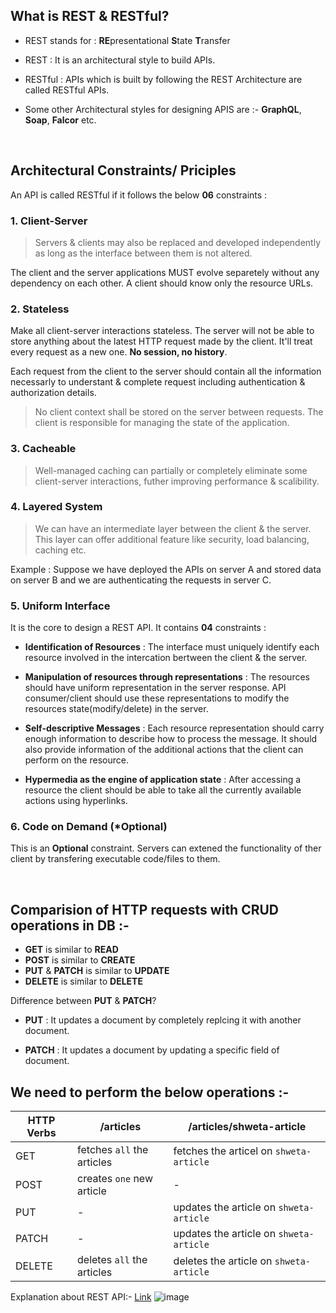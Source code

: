 ## What is REST & RESTful?

- REST stands for :  **RE**presentational
**S**tate
**T**ransfer

- REST : It is an architectural style to build APIs. 

- RESTful : APIs which is built by following the REST Architecture are called RESTful APIs.


- Some other Architectural styles for designing APIS are :- **GraphQL**, **Soap**, **Falcor** etc.

<br>

## Architectural Constraints/ Priciples

An API is called RESTful if it follows the below **06** constraints :

<h3>1. Client-Server </h3>


> Servers & clients may also be replaced and developed independently as long as the interface between them is not altered.

The client and the server applications MUST evolve separetely without any dependency on each other. A client should know only the resource URLs.


<h3> 2. Stateless </h3>


Make all client-server interactions stateless. The server will not be able to store anything about the latest HTTP request made by the client. It'll treat every request as a new one. **No session, no history**.

Each request from the client to the server should contain all the information necessarly to understant & complete request including authentication & authorization details.

> No client context shall be stored on the server between requests. The client is responsible for managing the state of the application.


<h3> 3. Cacheable </h3>

> Well-managed caching can partially or completely eliminate some client-server interactions, futher improving performance & scalibility.


<h3> 4. Layered System </h3>

> We can have an intermediate layer between the client & the server. This layer can offer additional feature like security, load balancing, caching etc.

Example : Suppose we have deployed the APIs on server A and stored data on server B and we are authenticating the requests in server C.

<h3> 5. Uniform Interface </h3>
 
 It is the core to design a REST API. It contains **04** constraints : 
 
 - **Identification of Resources** : The interface must uniquely identify each resource involved in the intercation bertween the client & the server.
 
 - **Manipulation of resources through representations** : The resources should have uniform representation in the server response. API consumer/client should use these representations to modify the resources state(modify/delete) in the server.
 
 - **Self-descriptive Messages** : Each resource representation should carry enough information to describe how to process the message. It should also provide information of the additional actions that the client can perform on the resource.
 
 - **Hypermedia as the engine of application state** : After accessing a resource the client should be able to take all the currently available actions using hyperlinks.
 

<h3> 6. Code on Demand (*Optional) </h3>

This is an **Optional** constraint. Servers can extened the functionality of ther client by transfering executable code/files to them.

<br>

## Comparision of HTTP requests with CRUD operations in DB :- 
- **GET** is similar to **READ**
- **POST** is similar to **CREATE**
- **PUT** & **PATCH** is similar to **UPDATE**
- **DELETE** is similar to **DELETE**

Difference between **PUT** & **PATCH**?

- **PUT** : It updates a document by completely replcing it with another document.

- **PATCH** : It  updates a document by updating a specific field of document.


## We need to perform the below operations :- 


| HTTP Verbs | /articles | /articles/shweta-article |
|-----------|---------|------------------|
| GET | fetches ```all``` the articles | fetches the articel on ```shweta-article```|
| POST | creates ```one``` new article |   - |
| PUT | - | updates the article on ```shweta-article``` |
| PATCH | - | updates the article on ```shweta-article``` |
| DELETE | deletes ```all``` the articles | deletes the article on ```shweta-article``` |


Explanation about REST API:- [Link](https://www.youtube.com/watch?v=lsMQRaeKNDk)
![image](https://github.com/Shweta2024/Building-RESTful-API-from-Scratch/assets/75883328/4e845afd-4cc6-4f70-9908-915684eb8745)

